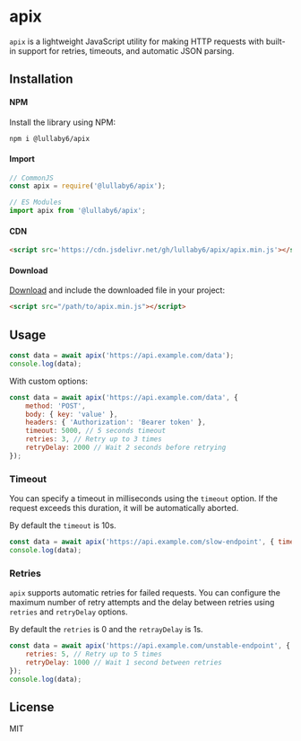 # apix

`apix` is a lightweight JavaScript utility for making HTTP requests with built-in support for retries, timeouts, and automatic JSON parsing.

## Installation

#### NPM

Install the library using NPM:

```bash
npm i @lullaby6/apix
```

#### Import

```js
// CommonJS
const apix = require('@lullaby6/apix');

// ES Modules
import apix from '@lullaby6/apix';
```

#### CDN

```html
<script src='https://cdn.jsdelivr.net/gh/lullaby6/apix/apix.min.js'></script>
```

#### Download

<a href="https://cdn.jsdelivr.net/gh/lullaby6/apix/apix.min.js" target="_blank">Download</a> and include the downloaded file in your project:

```html
<script src="/path/to/apix.min.js"></script>
```

## Usage

```js
const data = await apix('https://api.example.com/data');
console.log(data);
```

With custom options:

```js
const data = await apix('https://api.example.com/data', {
    method: 'POST',
    body: { key: 'value' },
    headers: { 'Authorization': 'Bearer token' },
    timeout: 5000, // 5 seconds timeout
    retries: 3, // Retry up to 3 times
    retryDelay: 2000 // Wait 2 seconds before retrying
});
```

### Timeout

You can specify a timeout in milliseconds using the `timeout` option. If the request exceeds this duration, it will be automatically aborted.

By default the `timeout` is 10s.

```js
const data = await apix('https://api.example.com/slow-endpoint', { timeout: 3000 });
console.log(data);
```

### Retries

`apix` supports automatic retries for failed requests. You can configure the maximum number of retry attempts and the delay between retries using `retries` and `retryDelay` options.

By default the `retries` is 0 and the `retrayDelay` is 1s.

```js
const data = await apix('https://api.example.com/unstable-endpoint', {
    retries: 5, // Retry up to 5 times
    retryDelay: 1000 // Wait 1 second between retries
});
console.log(data);
```

## License

MIT

